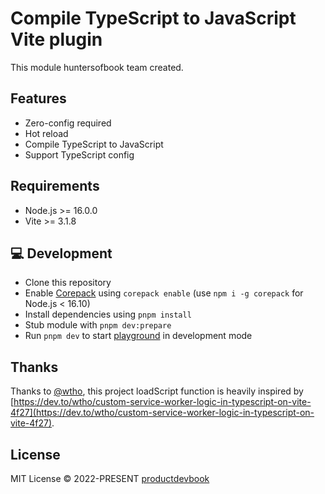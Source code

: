 # Compile TypeScript to JavaScript Vite plugin

This module huntersofbook team created.

## Features

- Zero-config required
- Hot reload
- Compile TypeScript to JavaScript
- Support TypeScript config

## Requirements
- Node.js >= 16.0.0
- Vite >= 3.1.8

## 💻 Development

- Clone this repository
- Enable [Corepack](https://github.com/nodejs/corepack) using `corepack enable` (use `npm i -g corepack` for Node.js < 16.10)
- Install dependencies using `pnpm install`
- Stub module with `pnpm dev:prepare`
- Run `pnpm dev` to start [playground](./playground) in development mode

## Thanks

Thanks to [@wtho](https://github.com/wtho), this project loadScript function is heavily inspired by [https://dev.to/wtho/custom-service-worker-logic-in-typescript-on-vite-4f27](https://dev.to/wtho/custom-service-worker-logic-in-typescript-on-vite-4f27).

## License

MIT License © 2022-PRESENT [productdevbook](https://github.com/productdevbook)

